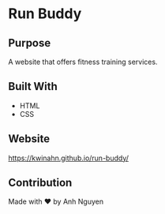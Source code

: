 # Run Buddy

## Purpose
A website that offers fitness training services.

## Built With
* HTML
* CSS

## Website
https://kwinahn.github.io/run-buddy/

## Contribution
Made with ❤️ by Anh Nguyen
